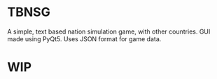 # TBNSG
A simple, text based nation simulation game, with other countries. GUI made using PyQt5.
Uses JSON format for game data.
# WIP
